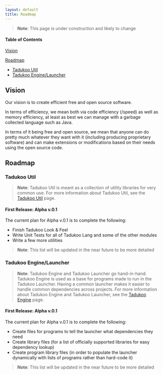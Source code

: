 ```yaml
---
layout: default
title: Roadmap
---
```


> **Note**: This page is under construction and likely to change

#### Table of Contents
[Vision](#vision)

[Roadmap](#roadmap)
* [Tadukoo Util](#tadukoo-util)
* [Tadukoo Engine/Launcher](#tadukoo-enginelauncher)

## Vision
Our vision is to create efficient free and open source software.

In terms of efficiency, we mean both via code efficiency (/speed) as well as memory efficiency, at least as best we can manage with a garbage collected language such as Java.

In terms of it being free and open source, we mean that anyone can do pretty much whatever they want with it (including producing proprietary software) and can make 
extensions or modifications based on their needs using the open source code.

## Roadmap

### Tadukoo Util
> **Note**: Tadukoo Util is meant as a collection of utility libraries for very common use. For more information about Tadukoo Util, see the 
[Tadukoo Util](project/TadukooUtil.html) page.

#### First Release: Alpha v.0.1
The current plan for Alpha v.0.1 is to complete the following:
- Finish Tadukoo Look & Feel
- Write Unit Tests for all of Tadukoo Lang and some of the other modules
- Write a few more utilities
> **Note**: This list will be updated in the near future to be more detailed

### Tadukoo Engine/Launcher
> **Note**: Tadukoo Engine and Tadukoo Launcher go hand-in-hand. Tadukoo Engine is used as a base for programs made to run in the Tadukoo Launcher. Having a common launcher 
makes it easier to handle common dependencies across projects. For more information about Tadukoo Engine and Tadukoo Launcher, see the 
[Tadukoo Engine](project/TadukooEngine.html) page.

#### First Release: Alpha v.0.1
The current plan for Alpha v.0.1 is to complete the following:
- Create files for programs to tell the launcher what dependencies they need
- Create library files (for a list of officially supported libraries for easy dependency lookup)
- Create program library files (in order to populate the launcher dynamically with lists of programs rather than hard-code it)
> **Note**: This list will be updated in the near future to be more detailed
